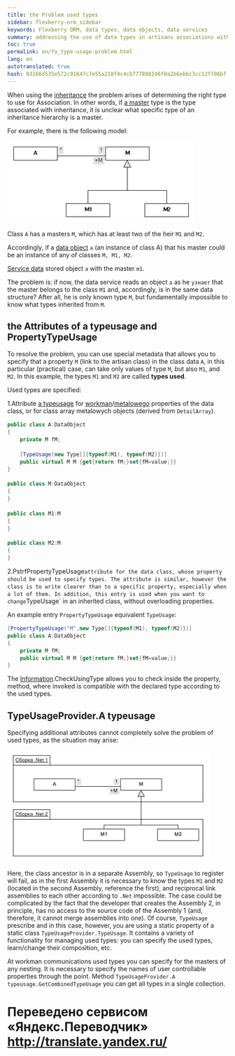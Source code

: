 ```yaml
--- 
title: the Problem used types 
sidebar: flexberry-orm_sidebar 
keywords: Flexberry ORM, data types, data objects, data services 
summary: addressing the use of data types in artisans associations with hierarchy 
toc: true 
permalink: en/fo_type-usage-problem.html 
lang: en 
autotranslated: true 
hash: 03166d535e572c91647c7e55a210f4c4cb777898196f0a2b6ebbc3cc12ff06bf 
--- 
```


When using the [inheritance](fd_inheritance.html) the problem arises of determining the right type to use for Association. In other words, if [a master](fd_master-association.html) type is the type associated with inheritance, it is unclear what specific type of an inheritance hierarchy is a master. 

For example, there is the following model: 

![](/images/pages/products/flexberry-orm/data-types/primer2.jpg) 

Class `А` has a masters `М`, which has at least two of the heir `M1` and `M2`. 

Accordingly, if a [data object](fo_data-object.html) `a` (an instance of class A) that his master could be an instance of any of classes `M, M1, M2`. 

[Service data](fo_sql-data-service.html) stored object `a` with the master `m1`. 

The problem is: if now, the data service reads an object `а` as he `узнает` that the master belongs to the class `M1` and, accordingly, is in the same data structure? After all, he is only known type `M`, but fundamentally impossible to know what types inherited from `M`. 

## the Attributes of a typeusage and PropertyTypeUsage 

To resolve the problem, you can use special metadata that allows you to specify that a property `M` (link to the artisan class) in the class data `A`, in this particular (practical) case, can take only values of type `M`, but also `M1`, and `M2`. In this example, the types `M1` and `M2` are called __types used__. 

Used types are specified: 

1.Attribute [a typeusage](fo_type-usage.html) for [workman](fd_master-association.html)/[metalowego](fo_detail-associations-properties.html) properties of the data class, or for class array metalowych objects (derived from `DetailArray`). 

```csharp
public class A:DataObject
{
	private M fM;
	
	[TypeUsage(new Type[]{typeof(M1), typeof(M2)})]
	public virtual M M {get{return fM;}set{fM=value;}}
}

public class M:DataObject
{
}

public class M1:M
{
}

public class M2:M
{
}
``` 

2.PstrfPropertyTypeUsage` attribute for the data class, whose property should be used to specify types. The attribute is similar, however the class is to write clearer than to a specific property, especially when a lot of them. In addition, this entry is used when you want to change `TypeUsage` in an inherited class, without overloading properties. 

An example entry `PropertyTypeUsage` equivalent `TypeUsage`: 

```csharp
[PropertyTypeUsage("M",new Type[]{typeof(M1), typeof(M2)})]
public class A:DataObject
{
	private M fM;		
	public virtual M M {get{return fM;}set{fM=value;}}
}
``` 

The [Information](fo_methods-class-information.html).CheckUsingType allows you to check inside the property, method, where invoked is compatible with the declared type according to the used types.

## TypeUsageProvider.A typeusage 

Specifying additional attributes cannot completely solve the problem of used types, as the situation may arise: 

![](/images/pages/products/flexberry-orm/data-types/primer-3.jpg) 

Here, the class ancestor is in a separate Assembly, so `TypeUsage` to register will fail, as in the first Assembly it is necessary to know the types `M1` and `M2` (located in the second Assembly, reference the first), and reciprocal link assemblies to each other according to `.Net` impossible. The case could be complicated by the fact that the developer that creates the Assembly 2, in principle, has no access to the source code of the Assembly 1 (and, therefore, it cannot merge assemblies into one). Of course, `TypeUsage` prescribe and in this case, however, you are using a static property of a static class `TypeUsageProvider.TypeUsage`. It contains a variety of functionality for managing used types: you can specify the used types, learn/change their composition, etc. 

At workman communications used types you can specify for the masters of any nesting. It is necessary to specify the names of user controllable properties through the point. Method `TypeUsageProvider.A typeusage.GetCombinedTypeUsage` you can get all types in a single collection. 



 # Переведено сервисом «Яндекс.Переводчик» http://translate.yandex.ru/